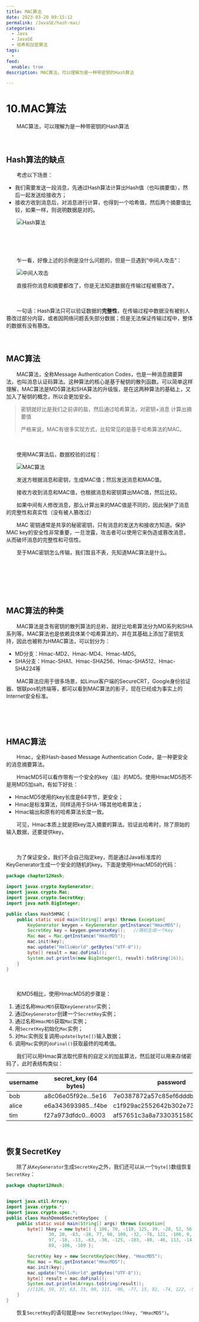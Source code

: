 ```yaml
---
title: MAC算法
date: 2023-03-20 09:15:12
permalink: /JavaSE/hash-mac/
categories:
  - Java
  - JavaSE
  - 哈希和加密算法
tags:
  - 
feed:
  enable: true
description: MAC算法，可以理解为是一种带密钥的Hash算法

---
```



# 10.MAC算法

　　MAC算法，可以理解为是一种带密钥的Hash算法
<!-- more -->
　　‍

## Hash算法的缺点

　　考虑以下场景：

* 我们需要发送一段消息，先通过Hash算法计算出Hash值（也叫摘要值），然后一起发送给接收方；
* 接收方收到消息后，对消息进行计算，也得到一个哈希值，然后两个摘要值比较，如果一样，则说明数据是对的。

　　![Hash算法](https://image.peterjxl.com/blog/1655262073-1-20230311193550-2tjm043.jpg)

　　‍

　　‍

　　乍一看，好像上述的示例是没什么问题的，但是一旦遇到“中间人攻击”：

　　![中间人攻击](https://image.peterjxl.com/blog/1655262089-2-20230311193550-ulat8m1.jpg)

　　直接将你消息和摘要都改了，你是无法知道数据在传输过程被篡改了。

　　‍

　　一句话：Hash算法只可以验证数据的**完整性**，在传输过程中数据没有被别人篡改过部分内容，或者因网络问题丢失部分数据；但是无法保证传输过程中，整体的数据有没有篡改。

　　‍

## MAC算法

　　MAC算法，全称Message Authentication Codes，也是一种消息摘要算法，也叫消息认证码算法。这种算法的核心是基于秘钥的散列函数。可以简单这样理解，MAC算法是MD5算法和SHA算法的升级版，是在这两种算法的基础上，又加入了秘钥的概念，所以会更加安全。

> 密钥就好比是我们之前讲的盐，然后通过哈希算法，对密钥+消息 计算出摘要值
>
> 严格来说，MAC有很多实现方式，比较常见的是基于哈希算法的MAC。

　　

　　使用MAC算法后，数据校验的过程：

　　![MAC算法](https://image.peterjxl.com/blog/1655262125-3-20230311193550-tujr03l.jpg)

　　发送方根据消息和密钥，生成MAC值；然后发送消息和MAC值。

　　接收方收到消息和MAC值，也根据消息和密钥算出MAC值，然后比较。

　　如果中间有人修改消息，那么计算出来的MAC值是不同的，因此保护了消息的完整性和真实性（没有被人篡改过）

　　MAC 密钥通常是共享的秘密密钥，只有消息的发送方和接收方知道。保护MAC key的安全性非常重要，一旦泄露，攻击者可以使用它来伪造或篡改消息，从而破坏消息的完整性和可信性。

　　至于MAC密钥怎么传输，我们暂且不表，先知道MAC算法是什么。

　　‍

　　‍

　　‍

## ****MAC算法的种类****

　　MAC算法是含有密钥的散列算法的总称，就好比哈希算法分为MD系列和SHA系列等。MAC算法也是依赖具体某个哈希算法的，并在其基础上添加了密钥支持，因此也被称为HMAC算法，可以划分为：

* MD分支：Hmac-MD2、Hmac-MD4、Hmac-MD5。
* SHA分支：Hmac-SHA1、Hmac-SHA256、Hmac-SHA512、Hmac-SHA224等

　　MAC算法应用于很多场景，如Linux客户端的SecureCRT，Google身份验证器、银联pos机终端等，都可以看到MAC算法的影子，现在已经成为事实上的Internet安全标准。

　　‍

　　‍

## HMAC算法

　　Hmac，全称Hash-based Message Authentication Code，是一种更安全的消息摘要算法。

　　HmacMD5可以看作带有一个安全的key（盐）的MD5。使用HmacMD5而不是用MD5加salt，有如下好处：

* HmacMD5使用的key长度是64字节，更安全；
* Hmac是标准算法，同样适用于SHA-1等其他哈希算法；
* Hmac输出和原有的哈希算法长度一致。

　　可见，Hmac本质上就是把key混入摘要的算法。验证此哈希时，除了原始的输入数据，还要提供key。

　　‍

　　为了保证安全，我们不会自己指定key，而是通过Java标准库的KeyGenerator生成一个安全的随机的key。下面是使用HmacMD5的代码：

```java
package chapter12Hash;

import javax.crypto.KeyGenerator;
import javax.crypto.Mac;
import javax.crypto.SecretKey;
import java.math.BigInteger;

public class Hash5HMAC {
    public static void main(String[] args) throws Exception{
        KeyGenerator keygen = KeyGenerator.getInstance("HmacMD5");
        SecretKey key = keygen.generateKey();   //随机生成一个key
        Mac mac = Mac.getInstance("HmacMD5");
        mac.init(key);
        mac.update("HelloWorld".getBytes("UTF-8"));
        byte[] result = mac.doFinal();
        System.out.println(new BigInteger(1, result).toString(16));
    }
}
```

　　‍

　　和MD5相比，使用HmacMD5的步骤是：

1. 通过名称`HmacMD5`获取`KeyGenerator`实例；
2. 通过`KeyGenerator`创建一个`SecretKey`实例；
3. 通过名称`HmacMD5`获取`Mac`实例；
4. 用`SecretKey`初始化`Mac`实例；
5. 对`Mac`实例反复调用`update(byte[])`输入数据；
6. 调用`Mac`实例的`doFinal()`获取最终的哈希值。

　　我们可以用Hmac算法取代原有的自定义的加盐算法，然后就可以用来存储密码了，此时表结构类似：

|username|secret_key (64 bytes)|password|
| ----------| -----------------------| ----------------------------------|
|bob|a8c06e05f92e...5e16|7e0387872a57c85ef6dddbaa12f376de|
|alice|e6a343693985...f4be|c1f929ac2552642b302e739bc0cdbaac|
|tim|f27a973dfdc0...6003|af57651c3a8a73303515804d4af43790|

　　‍

## 恢复SecretKey

　　除了从`KeyGenerator`生成`SecretKey`之外，我们还可以从一个`byte[]`数组恢复`SecretKey`：

```java
package chapter12Hash;


import java.util.Arrays;
import javax.crypto.*;
import javax.crypto.spec.*;
public class HashDemo6SecretKeySpec  {
    public static void main(String[] args) throws Exception{
        byte[] hkey = new byte[] { 106, 70, -110, 125, 39, -20, 52, 56, 85, 9, -19, -72, 52, -53, 52, -45, -6, 119, -63,
                30, 20, -83, -28, 77, 98, 109, -32, -76, 121, -106, 0, -74, -107, -114, -45, 104, -104, -8, 2, 121, 6,
                97, -18, -13, -63, -30, -125, -103, -80, -46, 113, -14, 68, 32, -46, 101, -116, -104, -81, -108, 122,
                89, -106, -109 };

        SecretKey key = new SecretKeySpec(hkey, "HmacMD5");
        Mac mac = Mac.getInstance("HmacMD5");
        mac.init(key);
        mac.update("HelloWorld".getBytes("UTF-8"));
        byte[] result = mac.doFinal();
        System.out.println(Arrays.toString(result));
        //[126, 59, 37, 63, 73, 90, 111, -96, -77, 15, 82, -74, 122, -55, -67, 54]
    }
}

```

　　恢复`SecretKey`的语句就是`new SecretKeySpec(hkey, "HmacMD5")`。
